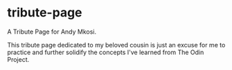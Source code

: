 # tribute-page

A Tribute Page for Andy Mkosi.

This tribute page dedicated to my beloved cousin is just an excuse for me to practice
and further solidify the concepts I've learned from The Odin Project.
